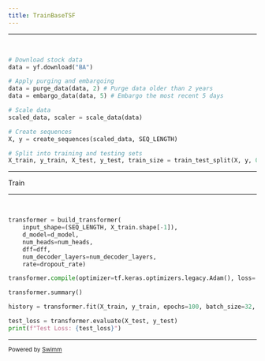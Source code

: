 ```yaml
---
title: TrainBaseTSF
---
```

<SwmSnippet path="/BaseTransformer/BaseTransformerUse/trainTSM.py" line="17">

---

&nbsp;

```python
# Download stock data
data = yf.download("BA")

# Apply purging and embargoing
data = purge_data(data, 2) # Purge data older than 2 years
data = embargo_data(data, 5) # Embargo the most recent 5 days

# Scale data
scaled_data, scaler = scale_data(data)

# Create sequences
X, y = create_sequences(scaled_data, SEQ_LENGTH)

# Split into training and testing sets
X_train, y_train, X_test, y_test, train_size = train_test_split(X, y, 0.8)
```

---

</SwmSnippet>

Train

<SwmSnippet path="/BaseTransformer/BaseTransformerUse/trainTSM.py" line="40">

---

&nbsp;

```python
transformer = build_transformer(
    input_shape=(SEQ_LENGTH, X_train.shape[-1]), 
    d_model=d_model, 
    num_heads=num_heads, 
    dff=dff, 
    num_decoder_layers=num_decoder_layers, 
    rate=dropout_rate)

transformer.compile(optimizer=tf.keras.optimizers.legacy.Adam(), loss='mse')

transformer.summary()

history = transformer.fit(X_train, y_train, epochs=100, batch_size=32, validation_data=(X_test, y_test))

test_loss = transformer.evaluate(X_test, y_test)
print(f"Test Loss: {test_loss}")
```

---

</SwmSnippet>

<SwmMeta version="3.0.0" repo-id="Z2l0aHViJTNBJTNBQ1M0Nzk2JTNBJTNBQWxleFQxNDM=" repo-name="CS4796"><sup>Powered by [Swimm](https://app.swimm.io/)</sup></SwmMeta>
